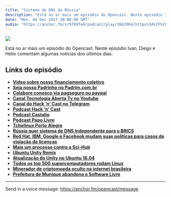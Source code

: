 ```yaml
---
title: "Sistema de DNS da Rússia"
description: "Está no ar mais um episódio do Opencast. Neste episódio Ivan, Diego e Helio comentam algumas notícias dos últimos dias. Links do episódio   Vídeo sobr..."
date: "Mon, 04 Dec 2017 20:00:00 GMT"
audio: "https://anchor.fm/s/9789fe8/podcast/play/2662004/https%3A%2F%2Fd3ctxlq1ktw2nl.cloudfront.net%2Fproduction%2F2019-2-16%2F11437231-44100-2-9c941a52378e1.mp3"
---
```


![](https://d3sv2eduhewoas.cloudfront.net/episode/image/17472f7426634619b2fdb148bfc7443e.jpg)


Está no ar mais um episódio do Opencast. Neste episódio Ivan, Diego e Helio comentam algumas notícias dos últimos dias.


**Links do episódio**
---------------------


* [**Vídeo sobre nosso financiamento coletivo**](http://tecnologiaaberta.com.br/2016/09/tecnologia-aberta-tv-023-financiamento-coletivo/)
* [**Seja nosso Padrinho no Padrim.com.br**](https://www.padrim.com.br/tecnologiaaberta)
* [**Colabore conosco via pagseguro ou paypal**](http://tecnologiaaberta.com.br/colaborar/)
* [**Canal Tecnologia Aberta Tv no Youtube**](http://youtube.com/tecnologiaaberta)
* [**Canal do Hack ‘n’ Cast no Telegram**](https://telegram.me/hackncast)
* [**Podcast Hack ‘n’ Cast**](http://mindbending.org/pt/category/hack-n-cast)
* [**Podcast Castalio**](http://castalio.info/)
* [**Podcast Papo Livre**](http://papolivre.org/)
* [**Tchelinux Porto Alegre**](https://poa.tchelinux.org/)
* [**Rússia quer sistema de DNS independente para o BRICS**](https://tecnoblog.net/229101/russia-rede-independente-brics/)
* [**Red Hat, IBM, Google e Facebook mudam suas políticas para casos de violação de licenças**](https://br-linux.org/2017/01/red-hat-ibm-google-e-facebook-mudam-suas-politicas-para-casos-de-violacao-da-lgpl-e-gpl-v2.html)
* [**Mais um processo contra a Sci-Hub**](http://meiobit.com/375256/eua-sci-hub-perde-processo-multa-4-8-milhoes-dolares-sociedade-americana-quimaca-pode-exigir-provedores-servicos-hospedagem-motores-de-busca-sumam-com-site-alexandra-elbakyan-resiste-nao-vai-pagar/)
* [**Ubuntu Unity Remix**](http://www.diolinux.com.br/2017/11/ubuntu-unity-remix-download.html)
* [**Atualização do Unity no Ubuntu 16.04**](http://www.omgubuntu.co.uk/2017/12/ubuntu-16-04-unity-bug-fixes)
* [**Todos os top 500 supercomputadores rodam Linux**](http://www.diolinux.com.br/2017/11/linux-agora-esta-em-100-dos-top-500-supercomputadores.html)
* [**Minerador de criptomoeda oculto na internet brasileira**](https://tecnoblog.net/227878/brasil-coinhive-minerar-criptomoeda-navegador/)
* [**Prefeitura de Munique abandona o Software Livre**](https://tecnoblog.net/228785/munique-linux-migrar-windows-10/)



--- 

Send in a voice message: https://anchor.fm/opencast/message